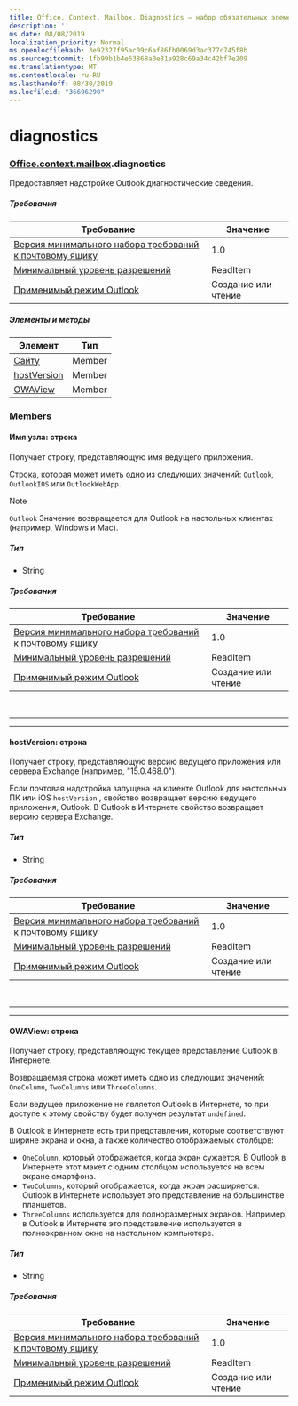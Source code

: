 ```yaml
---
title: Office. Context. Mailbox. Diagnostics — набор обязательных элементов 1,3
description: ''
ms.date: 08/08/2019
localization_priority: Normal
ms.openlocfilehash: 3e92327f95ac09c6af86fb0069d3ac377c745f8b
ms.sourcegitcommit: 1fb99b1b4e63868a0e81a928c69a34c42bf7e209
ms.translationtype: MT
ms.contentlocale: ru-RU
ms.lasthandoff: 08/30/2019
ms.locfileid: "36696290"
---
```

# <a name="diagnostics"></a>diagnostics

### <a name="officeofficemdcontextofficecontextmdmailboxofficecontextmailboxmddiagnostics"></a>[Office](Office.md)[.context](Office.context.md)[.mailbox](Office.context.mailbox.md).diagnostics

Предоставляет надстройке Outlook диагностические сведения.

##### <a name="requirements"></a>Требования

|Требование| Значение|
|---|---|
|[Версия минимального набора требований к почтовому ящику](/office/dev/add-ins/reference/requirement-sets/outlook-api-requirement-sets)| 1.0|
|[Минимальный уровень разрешений](/outlook/add-ins/understanding-outlook-add-in-permissions)| ReadItem|
|[Применимый режим Outlook](/outlook/add-ins/#extension-points)| Создание или чтение|

##### <a name="members-and-methods"></a>Элементы и методы

| Элемент | Тип |
|--------|------|
| [Сайту](#hostname-string) | Member |
| [hostVersion](#hostversion-string) | Member |
| [OWAView](#owaview-string) | Member |

### <a name="members"></a>Members

#### <a name="hostname-string"></a>Имя узла: строка

Получает строку, представляющую имя ведущего приложения.

Строка, которая может иметь одно из следующих значений: `Outlook`, `OutlookIOS` или `OutlookWebApp`.

> [!NOTE]
> `Outlook` Значение возвращается для Outlook на настольных клиентах (например, Windows и Mac).

##### <a name="type"></a>Тип

*   String

##### <a name="requirements"></a>Требования

|Требование| Значение|
|---|---|
|[Версия минимального набора требований к почтовому ящику](/office/dev/add-ins/reference/requirement-sets/outlook-api-requirement-sets)| 1.0|
|[Минимальный уровень разрешений](/outlook/add-ins/understanding-outlook-add-in-permissions)| ReadItem|
|[Применимый режим Outlook](/outlook/add-ins/#extension-points)| Создание или чтение|

<br>

---
---

#### <a name="hostversion-string"></a>hostVersion: строка

Получает строку, представляющую версию ведущего приложения или сервера Exchange (например, "15.0.468.0").

Если почтовая надстройка запущена на клиенте Outlook для настольных ПК или iOS `hostVersion` , свойство возвращает версию ведущего приложения, Outlook. В Outlook в Интернете свойство возвращает версию сервера Exchange.

##### <a name="type"></a>Тип

*   String

##### <a name="requirements"></a>Требования

|Требование| Значение|
|---|---|
|[Версия минимального набора требований к почтовому ящику](/office/dev/add-ins/reference/requirement-sets/outlook-api-requirement-sets)| 1.0|
|[Минимальный уровень разрешений](/outlook/add-ins/understanding-outlook-add-in-permissions)| ReadItem|
|[Применимый режим Outlook](/outlook/add-ins/#extension-points)| Создание или чтение|

<br>

---
---

#### <a name="owaview-string"></a>OWAView: строка

Получает строку, представляющую текущее представление Outlook в Интернете.

Возвращаемая строка может иметь одно из следующих значений: `OneColumn`, `TwoColumns` или `ThreeColumns`.

Если ведущее приложение не является Outlook в Интернете, то при доступе к этому свойству будет получен результат `undefined`.

В Outlook в Интернете есть три представления, которые соответствуют ширине экрана и окна, а также количество отображаемых столбцов:

*   `OneColumn`, который отображается, когда экран сужается. В Outlook в Интернете этот макет с одним столбцом используется на всем экране смартфона.
*   `TwoColumns`, который отображается, когда экран расширяется. Outlook в Интернете использует это представление на большинстве планшетов.
*   `ThreeColumns` используется для полноразмерных экранов. Например, в Outlook в Интернете это представление используется в полноэкранном окне на настольном компьютере.

##### <a name="type"></a>Тип

*   String

##### <a name="requirements"></a>Требования

|Требование| Значение|
|---|---|
|[Версия минимального набора требований к почтовому ящику](/office/dev/add-ins/reference/requirement-sets/outlook-api-requirement-sets)| 1.0|
|[Минимальный уровень разрешений](/outlook/add-ins/understanding-outlook-add-in-permissions)| ReadItem|
|[Применимый режим Outlook](/outlook/add-ins/#extension-points)| Создание или чтение|
